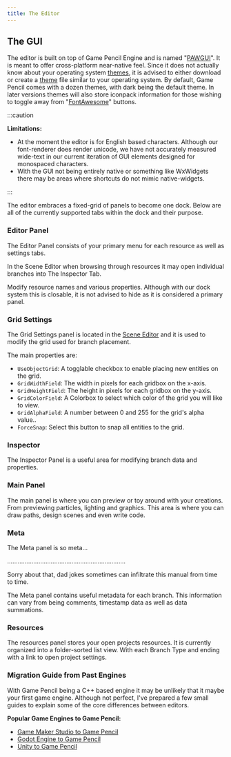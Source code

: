 ```yaml
---
title: The Editor
---
```


## The GUI

The editor is built on top of Game Pencil Engine and is named "[PAWGUI](https://docs.pawbyte.com/pawgui/)". It is meant to offer cross-platform near-native feel. Since it does not actually know about your operating system [themes](https://olddocs.gamepencil.net/themes), it is advised to either download or create a [theme](https://olddocs.gamepencil.net/themes) file similar to your operating system. By default, Game Pencil comes with a dozen themes, with dark being the default theme. In later versions themes will also store iconpack information for those wishing to toggle away from "[FontAwesome](https://fontawesome.com/)" buttons.

:::caution

**Limitations:**

- At the moment the editor is for English based characters. Although our font-renderer does render unicode, we have not accurately measured wide-text in our current iteration of GUI elements designed for monospaced characters.
- With the GUI not being entirely native or something like WxWidgets there may be areas where shortcuts do not mimic native-widgets.

:::

The editor embraces a fixed-grid of panels to become one dock. Below are all of the currently supported tabs within the dock and their purpose.

### Editor Panel

The Editor Panel consists of your primary menu for each resource as well as settings tabs.

In the Scene Editor when browsing through resources it may open individual branches into The Inspector Tab.

Modify resource names and various properties. Although with our dock system this is closable, it is not advised to hide as it is considered a primary panel.

### Grid Settings

The Grid Settings panel is located in the [Scene Editor](https://olddocs.gamepencil.net/scenes) and it is used to modify the grid used for branch placement.

The main properties are:

- `UseObjectGrid`: A togglable checkbox to enable placing new entities on the grid.
- `GridWidthField`: The width in pixels for each gridbox on the x-axis.
- `GridHeightField`: The height in pixels for each gridbox on the y-axis.
- `GridColorField`: A Colorbox to select which color of the grid you will like to view.
- `GridAlphaField`: A number between 0 and 255 for the grid's alpha value..
- `ForceSnap`: Select this button to snap all entities to the grid.

### Inspector

The Inspector Panel is a useful area for modifying branch data and properties.

### Main Panel

The main panel is where you can preview or toy around with your creations. From previewing particles, lighting and graphics. This area is where you can draw paths, design scenes and even write code.

### Meta

The Meta panel is so meta...

....................................................................

Sorry about that, dad jokes sometimes can infiltrate this manual from time to time.

The Meta panel contains useful metadata for each branch. This information can vary from being comments, timestamp data as well as data summations.

### Resources

The resources panel stores your open projects resources. It is currently organized into a folder-sorted list view. With each Branch Type and ending with a link to open project settings.

### Migration Guide from Past Engines

With Game Pencil being a C++ based engine it may be unlikely that it maybe your first game engine. Although not perfect, I've prepared a few small guides to explain some of the core differences between editors.

**Popular Game Engines to Game Pencil:**

- [Game Maker Studio to Game Pencil](https://olddocs.gamepencil.net/game-maker-to-game-pencil/)
- [Godot Engine to Game Pencil](https://olddocs.gamepencil.net/godot-to-game-pencil/)
- [Unity to Game Pencil](https://olddocs.gamepencil.net/unity-to-game-pencil/)
